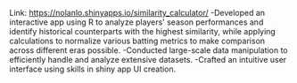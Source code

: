 Link: https://nolanlo.shinyapps.io/similarity_calculator/
-Developed an interactive app using R to analyze players' season performances and identify historical counterparts with the highest similarity, while applying calculations to normalize various batting metrics to make comparison across different eras possible.
-Conducted large-scale data manipulation to efficiently handle and analyze extensive datasets.
-Crafted an intuitive user interface using skills in shiny app UI creation.
